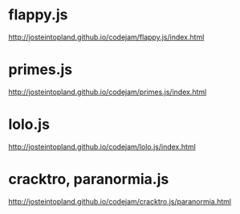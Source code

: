 # flappy.js
http://josteintopland.github.io/codejam/flappy.js/index.html

# primes.js
http://josteintopland.github.io/codejam/primes.js/index.html

# lolo.js
http://josteintopland.github.io/codejam/lolo.js/index.html

# cracktro, paranormia.js
http://josteintopland.github.io/codejam/cracktro.js/paranormia.html
